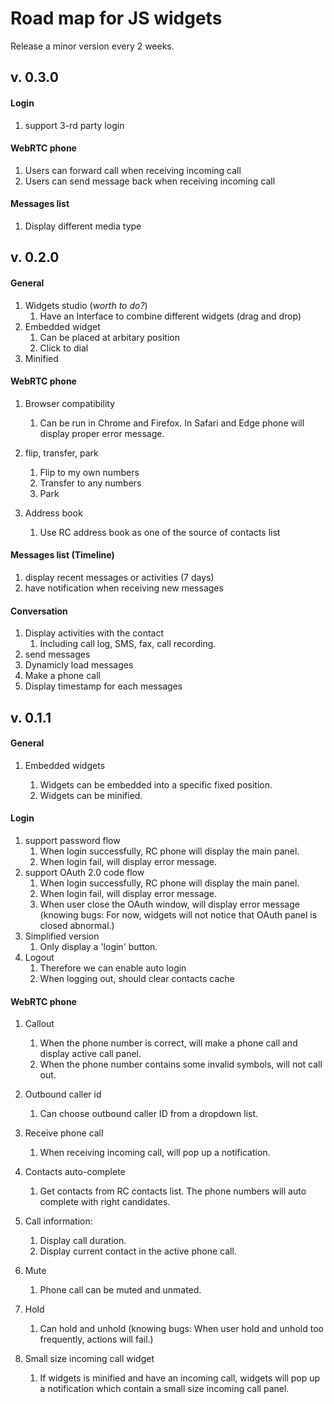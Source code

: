 # Road map for JS widgets

Release a minor version every 2 weeks.

## v. 0.3.0

#### Login

1. support 3-rd party login

#### WebRTC phone

1. Users can forward call when receiving incoming call
2. Users can send message back when receiving incoming call

#### Messages list

1. Display different media type

## v. 0.2.0

#### General

1. Widgets studio (*worth to do?*)
   1. Have an Interface to combine different widgets (drag and drop)
2. Embedded widget
   1. Can be placed at arbitary position
   2. Click to dial
3. Minified

#### WebRTC phone

1. Browser compatibility
   1. Can be run in Chrome and Firefox. In Safari and Edge phone will display proper error message.

2. flip, transfer, park
   1. Flip to my own numbers
   2. Transfer to any numbers
   3. Park

3. Address book
   1. Use RC address book as one of the source of contacts list


#### Messages list (Timeline)

1. display recent messages or activities (7 days)
2. have notification when receiving new messages

#### Conversation

1. Display activities with the contact
   1. Including call log, SMS, fax, call recording.
2. send messages
3. Dynamicly load messages
4. Make a phone call
5. Display timestamp for each messages

## v. 0.1.1

#### General

1. Embedded widgets

   1. Widgets can be embedded into a specific fixed position.
   2. Widgets can be minified.

#### Login

1. support password flow
   1. When login successfully, RC phone will display the main panel.
   2. When login fail, will display error message.
2. support OAuth 2.0 code flow
   1. When login successfully, RC phone will display the main panel.
   2. When login fail, will display error message.
   3. When user close the OAuth window, will display error message (knowing bugs: For now, widgets will not notice that OAuth panel is closed abnormal.)
3. Simplified version
   1. Only display a 'login' button.
4. Logout
   1. Therefore we can enable auto login
   2. When logging out, should clear contacts cache




#### WebRTC phone

1. Callout
   1. When the phone number is correct, will make a phone call and display active call panel.
   2. When the phone number contains some invalid symbols, will not call out.

2. Outbound caller id
   1. Can choose outbound caller ID from a dropdown list.

3. Receive phone call
   1. When receiving incoming call, will pop up a notification.

4. Contacts auto-complete
   1. Get contacts from RC contacts list. The phone numbers will auto complete with right candidates.

5. Call information:
   1. Display call duration.
   2. Display current contact in the active phone call.
6. Mute
   1. Phone call can be muted and unmated.

7. Hold
   1. Can hold and unhold (knowing bugs: When user hold and unhold too frequently, actions will fail.)

8. Small size incoming call widget
   1. If widgets is minified and have an incoming call, widgets will pop up a notification which contain a small size incoming call panel.


